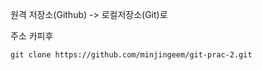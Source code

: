 원격 저장소(Github) -> 로컬저장소(Git)로



주소 카피후

~~~clone
git clone https://github.com/minjingeem/git-prac-2.git 
~~~

